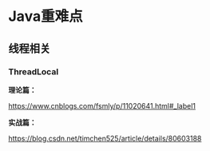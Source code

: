 # Java重难点

## 线程相关

### ThreadLocal

**理论篇：**

https://www.cnblogs.com/fsmly/p/11020641.html#_label1

**实战篇：**

https://blog.csdn.net/timchen525/article/details/80603188

